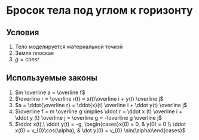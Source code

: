 # Бросок тела под углом к горизонту
## Условия
1. Тело моделируется материальной точкой
2. Земля плоская
3. $g=const$

## Используемые законы
1. $m \overline a = \overline f$
2. $\overline r = \overline r(t) = x(t)\overline i + y(t) \overline j$
3. $a = \ddot{\overline r} = \ddot{x}(t) \overline i + \ddot y(t) \overline j$
4. $\overline f = m \overline g \implies \ddot r = \ddot x (t) \overline i + \ddot y (t) \overline j = \overline g = -\overline g \overline j$
5. $\ddot x(t),\ \ddot y(t) = -g, \begin{cases}x(0) = 0, &  y(0) = 0 \\ \ddot x(0) = v_{0}\cos(\alpha), & \dot y(0) = v_{0} \sin(\alpha)\end{cases}$
